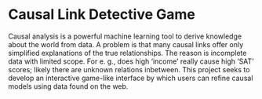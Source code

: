 # Causal Link Detective Game

Causal analysis is a powerful machine learning tool to derive knowledge about the world from data. A problem is that many causal links offer only simplified explanations of the true relationships. The reason is incomplete data with limited scope.
For e. g., does high ‘income’ really cause high ‘SAT’
scores; likely there are unknown relations inbetween. This project seeks to develop an interactive game-like interface by which users can refine causal models using data found on the web. 

